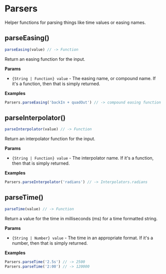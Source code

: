 # Parsers

Helper functions for parsing things like time values or easing names.

## parseEasing()

```js
parseEasing(value) // -> Function
```

Return an easing function for the input.

**Params**

* `{String | Function} value` - The easing name, or compound name. If it's a
  function, then that is simply returned.

**Examples**

```js
Parsers.parseEasing('backIn + quadOut') // -> compound easing function
```

## parseInterpolator()

```js
parseInterpolator(value) // -> Function
```

Return an interpolator function for the input.

**Params**

* `{String | Function} value` - The interpolator name. If it's a
  function, then that is simply returned.

**Examples**

```js
Parsers.parseInterpolator('radians') // -> Interpolators.radians
```

## parseTime()

```js
parseTime(value) // -> Function
```

Return a value for the time in milliseconds (ms) for a time formatted
string.

**Params**

* `{String | Number} value` - The time in an appropriate format. If it's a
  number, then that is simply returned.

**Examples**

```js
Parsers.parseTime('2.5s') // -> 2500
Parsers.parseTime('2:00') // -> 120000
```
